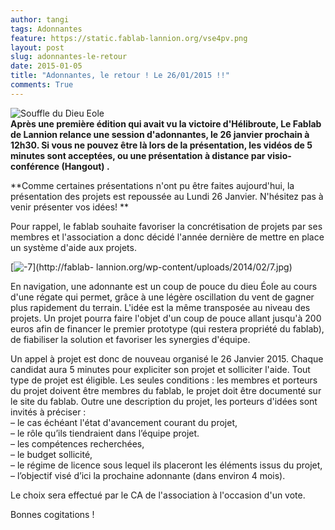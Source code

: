 ```yaml
---
author: tangi
tags: Adonnantes
feature: https://static.fablab-lannion.org/vse4pv.png
layout: post
slug: adonnantes-le-retour
date: 2015-01-05
title: "Adonnantes, le retour ! Le 26/01/2015 !!"
comments: True
---
```

![Souffle du Dieu
Eole](https://static.fablab-lannion.org/vse4pv-300x179.png)  
**Après une première édition qui avait vu la victoire d'Hélibroute, Le Fablab de Lannion relance une session d'adonnantes, le 26 janvier prochain à 12h30. Si vous ne pouvez être là lors de la présentation, les vidéos de 5 minutes sont acceptées, ou une présentation à distance par visio-conférence (Hangout) .**

**Comme certaines présentations n'ont pu être faites aujourd'hui, la présentation des projets est repoussée au Lundi 26 Janvier. N'hésitez pas à venir présenter vos idées! **

Pour rappel, le fablab souhaite favoriser la concrétisation de projets par ses
membres et l'association a donc décidé l'année dernière de mettre en place un
système d'aide aux projets.

[![-7](https://static.fablab-lannion.org/7-1024x492.jpg)](http://fablab-
lannion.org/wp-content/uploads/2014/02/7.jpg)

En navigation, une adonnante est un coup de pouce du dieu Éole au cours d'une
régate qui permet, grâce à une légère oscillation du vent de gagner plus
rapidement du terrain. L'idée est la même transposée au niveau des projets. Un
projet pourra faire l'objet d'un coup de pouce allant jusqu'à 200 euros afin
de financer le premier prototype (qui restera propriété du fablab), de
fiabiliser la solution et favoriser les synergies d'équipe.

Un appel à projet est donc de nouveau organisé le 26 Janvier 2015. Chaque
candidat aura 5 minutes pour expliciter son projet et solliciter l'aide. Tout
type de projet est éligible. Les seules conditions : les membres et porteurs
du projet doivent être membres du fablab, le projet doit être documenté sur le
site du fablab. Outre une description du projet, les porteurs d'idées sont
invités à préciser :  
– le cas échéant l'état d'avancement courant du projet,  
– le rôle qu’ils tiendraient dans l’équipe projet.  
– les compétences recherchées,  
– le budget sollicité,  
– le régime de licence sous lequel ils placeront les éléments issus du projet,  
– l’objectif visé d’ici la prochaine adonnante (dans environ 4 mois).

Le choix sera effectué par le CA de l'association à l'occasion d'un vote.

Bonnes cogitations !


